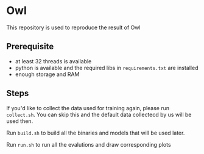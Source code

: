 # Owl

This repository is used to reproduce the result of Owl

## Prerequisite

- at least 32 threads is available
- python is available and the required libs in `requirements.txt` are installed
- enough storage and RAM

## Steps

If you'd like to collect the data used for training again, please run `collect.sh`. You can skip this and the default data collectecd by us will be used then.

Run `build.sh` to build all the binaries and models that will be used later.

Run `run.sh` to run all the evalutions and draw corresponding plots
